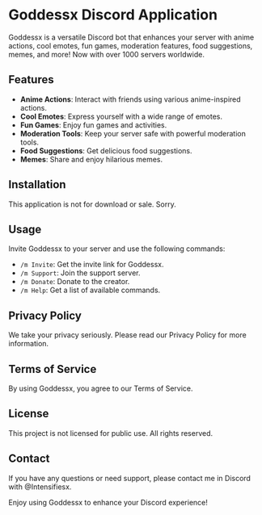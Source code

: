 # Goddessx Discord Application

Goddessx is a versatile Discord bot that enhances your server with anime actions, cool emotes, fun games, moderation features, food suggestions, memes, and more! Now with over 1000 servers worldwide.

## Features

- **Anime Actions**: Interact with friends using various anime-inspired actions.
- **Cool Emotes**: Express yourself with a wide range of emotes.
- **Fun Games**: Enjoy fun games and activities.
- **Moderation Tools**: Keep your server safe with powerful moderation tools.
- **Food Suggestions**: Get delicious food suggestions.
- **Memes**: Share and enjoy hilarious memes.

## Installation

This application is not for download or sale. Sorry.

## Usage

Invite Goddessx to your server and use the following commands:

- `/m Invite`: Get the invite link for Goddessx.
- `/m Support`: Join the support server.
- `/m Donate`: Donate to the creator.
- `/m Help`: Get a list of available commands.

## Privacy Policy

We take your privacy seriously. Please read our Privacy Policy for more information.

## Terms of Service

By using Goddessx, you agree to our Terms of Service.

## License

This project is not licensed for public use. All rights reserved.

## Contact

If you have any questions or need support, please contact me in Discord with @Intensifiesx.

Enjoy using Goddessx to enhance your Discord experience!
